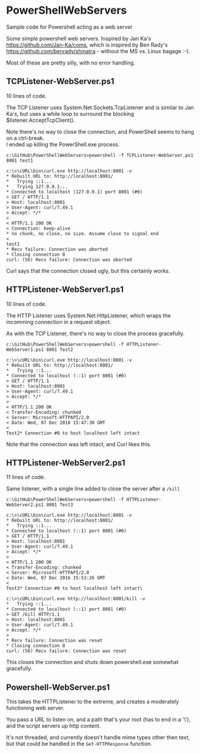 # PowerShellWebServers
Sample code for Powershell acting as a web server

Some simple powershell web servers.  Inspired by Jan Ka's https://github.com/Jan-Ka/coms, which is inspired by 
Ben Rady's https://github.com/benrady/shinatra - without the MS vs. Linux bagage :-).

Most of these are pretty silly, with no error handling.

## TCPListener-WebServer.ps1
10 lines of code.

The TCP Listener uses System.Net.Sockets.TcpListener and is similar to Jan Ka's, but uses a while loop to surround
the blocking $listener.AcceptTcpClient().

Note there's no way to close the connection, and PowerShell seems to hang on a ctrl-break.  
I ended up killing the PowerShell.exe process.

```
c:\GitHub\PowerShellWebServers>powershell -f TCPListener-WebServer.ps1 8001 test1
```

```
c:\>\cURL\bin\curl.exe http://localhost:8001 -v
* Rebuilt URL to: http://localhost:8001/
*   Trying ::1...
*   Trying 127.0.0.1...
* Connected to localhost (127.0.0.1) port 8001 (#0)
> GET / HTTP/1.1
> Host: localhost:8001
> User-Agent: curl/7.49.1
> Accept: */*
>
< HTTP/1.1 200 OK
< Connection: keep-alive
* no chunk, no close, no size. Assume close to signal end
<
test1
* Recv failure: Connection was aborted
* Closing connection 0
curl: (56) Recv failure: Connection was aborted
```

Curl says that the connection closed ugly, but this certainly works.

## HTTPListener-WebServer1.ps1 
10 lines of code.

The HTTP Listener uses System.Net.HttpListener, which wraps the incomming connection in a request object.

As with the TCP Listener, there's no way to close the process gracefully.

```
c:\GitHub\PowerShellWebServers>powershell -f HTTPListener-WebServer1.ps1 8001 Test2
```

```
c:\>\cURL\bin\curl.exe http://localhost:8001 -v
* Rebuilt URL to: http://localhost:8001/
*   Trying ::1...
* Connected to localhost (::1) port 8001 (#0)
> GET / HTTP/1.1
> Host: localhost:8001
> User-Agent: curl/7.49.1
> Accept: */*
>
< HTTP/1.1 200 OK
< Transfer-Encoding: chunked
< Server: Microsoft-HTTPAPI/2.0
< Date: Wed, 07 Dec 2016 15:47:30 GMT
<
Test2* Connection #0 to host localhost left intact
```

Note that the connection was left intact, and Curl likes this. 
  
## HTTPListener-WebServer2.ps1 
11 lines of code.

Same listener, with a single line added to close the server after a `/kill`

```
c:\GitHub\PowerShellWebServers>powershell -f HTTPListener-WebServer2.ps1 8001 Test3
```

```
c:\>\cURL\bin\curl.exe http://localhost:8001 -v
* Rebuilt URL to: http://localhost:8001/
*   Trying ::1...
* Connected to localhost (::1) port 8001 (#0)
> GET / HTTP/1.1
> Host: localhost:8001
> User-Agent: curl/7.49.1
> Accept: */*
>
< HTTP/1.1 200 OK
< Transfer-Encoding: chunked
< Server: Microsoft-HTTPAPI/2.0
< Date: Wed, 07 Dec 2016 15:53:26 GMT
<
Test3* Connection #0 to host localhost left intact\

c:\>\cURL\bin\curl.exe http://localhost:8001/kill -v
*   Trying ::1...
* Connected to localhost (::1) port 8001 (#0)
> GET /kill HTTP/1.1
> Host: localhost:8001
> User-Agent: curl/7.49.1
> Accept: */*
>
* Recv failure: Connection was reset
* Closing connection 0
curl: (56) Recv failure: Connection was reset
```

This closes the connection and shuts down powershell.exe somewhat gracefully.


## Powershell-WebServer.ps1
This takes the HTTPListener to the extreme, and creates a moderately functioning web server.  

You pass a URL to listen on, and a path that's your root (has to end in a '\\'), 
and the script servers up http content.

It's not threaded, and currently doesn't handle mime types other then text, but that could be handled in the `Get-HTTPResponse` function.     
